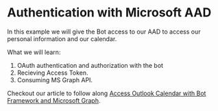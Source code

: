 #  Authentication with Microsoft AAD

In this example we will give the Bot access to our AAD to access our personal information and our calendar.

What we will learn:
1. OAuth authentication and authorization with the bot
2. Recieving Access Token.
2. Consuming MS Graph API.

Checkout our article to follow along [Access Outlook Calendar with Bot Framework and Microsoft Graph](https://www.orange-networks.com/blogs/249-access-outlook-calendar-with-bot-framework-and-microsoft-graph).
